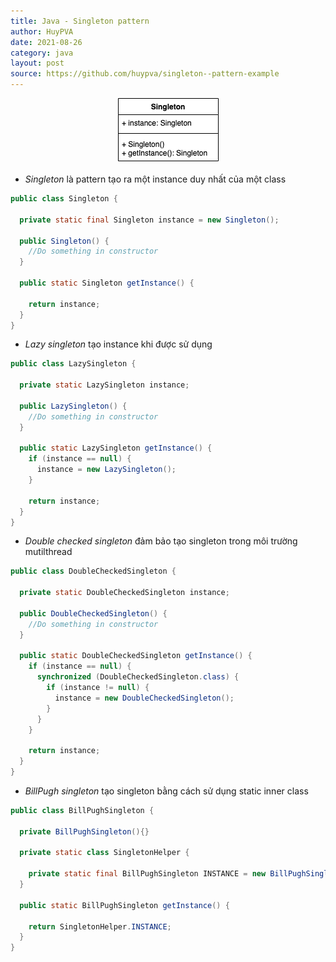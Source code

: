 ```yaml
---
title: Java - Singleton pattern
author: HuyPVA
date: 2021-08-26
category: java
layout: post
source: https://github.com/huypva/singleton--pattern-example
---
```


<div align="center">
    <img src="../assets/images/singleton.png"/>
</div>

- *Singleton* là pattern tạo ra một instance duy nhất của một class

```java
public class Singleton {

  private static final Singleton instance = new Singleton();

  public Singleton() {
    //Do something in constructor
  }

  public static Singleton getInstance() {
    
    return instance;
  }
}
``` 

- *Lazy singleton* tạo instance khi được sử dụng

```java
public class LazySingleton {

  private static LazySingleton instance;

  public LazySingleton() {
    //Do something in constructor
  }

  public static LazySingleton getInstance() {
    if (instance == null) {
      instance = new LazySingleton();
    }

    return instance;
  }
}
``` 

- *Double checked singleton* đảm bảo tạo singleton trong môi trường mutilthread

```java
public class DoubleCheckedSingleton {

  private static DoubleCheckedSingleton instance;

  public DoubleCheckedSingleton() {
    //Do something in constructor
  }

  public static DoubleCheckedSingleton getInstance() {
    if (instance == null) {
      synchronized (DoubleCheckedSingleton.class) {
        if (instance != null) {
          instance = new DoubleCheckedSingleton();
        }
      }
    }

    return instance;
  }
}
```

- *BillPugh singleton* tạo singleton bằng cách sử dụng static inner class

```java
public class BillPughSingleton {

  private BillPughSingleton(){}

  private static class SingletonHelper {

    private static final BillPughSingleton INSTANCE = new BillPughSingleton();
  }

  public static BillPughSingleton getInstance() {

    return SingletonHelper.INSTANCE;
  }
}
```` 